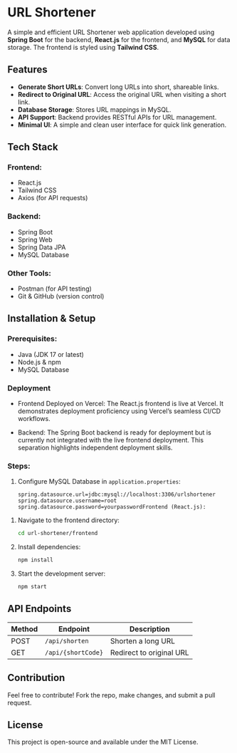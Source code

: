 # URL Shortener

A simple and efficient URL Shortener web application developed using **Spring Boot** for the backend, **React.js** for the frontend, and **MySQL** for data storage. The frontend is styled using **Tailwind CSS**.

## Features

- **Generate Short URLs**: Convert long URLs into short, shareable links.
- **Redirect to Original URL**: Access the original URL when visiting a short link.
- **Database Storage**: Stores URL mappings in MySQL.
- **API Support**: Backend provides RESTful APIs for URL management.
- **Minimal UI**: A simple and clean user interface for quick link generation.

## Tech Stack

### Frontend:

- React.js
- Tailwind CSS
- Axios (for API requests)

### Backend:

- Spring Boot
- Spring Web
- Spring Data JPA
- MySQL Database

### Other Tools:

- Postman (for API testing)
- Git & GitHub (version control)

## Installation & Setup

### Prerequisites:

- Java (JDK 17 or latest)
- Node.js & npm
- MySQL Database


### Deployment

- Frontend Deployed on Vercel: The React.js frontend is live at Vercel. It demonstrates deployment proficiency using Vercel’s seamless CI/CD workflows.

- Backend: The Spring Boot backend is ready for deployment but is currently not integrated with the live frontend deployment. This separation highlights independent deployment skills.

### Steps:

1. Configure MySQL Database in `application.properties`:
   ```properties
   spring.datasource.url=jdbc:mysql://localhost:3306/urlshortener
   spring.datasource.username=root
   spring.datasource.password=yourpasswordFrontend (React.js):
   ```

1) Navigate to the frontend directory:
   ```sh
   cd url-shortener/frontend
   ```
2) Install dependencies:
   ```sh
   npm install
   ```
3) Start the development server:
   ```sh
   npm start
   ```

## API Endpoints

| Method | Endpoint           | Description              |
| ------ | ------------------ | ------------------------ |
| POST   | `/api/shorten`     | Shorten a long URL       |
| GET    | `/api/{shortCode}` | Redirect to original URL |

## Contribution

Feel free to contribute! Fork the repo, make changes, and submit a pull request.

## License

This project is open-source and available under the MIT License.

